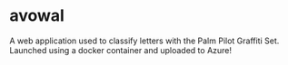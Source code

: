 # avowal

A web application used to classify letters with the Palm Pilot Graffiti Set. Launched using a docker container and uploaded to Azure!


